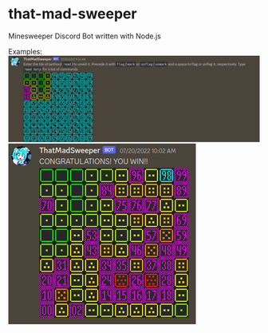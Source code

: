# that-mad-sweeper
Minesweeper Discord Bot written with Node.js

Examples:
![Gameplay](https://github.com/tesla-radulovic/that-mad-sweeper/blob/main/2022-12-03_03-53.png?raw=true)
![Win](https://github.com/tesla-radulovic/that-mad-sweeper/blob/main/2022-12-03_03-54.png?raw=true)
